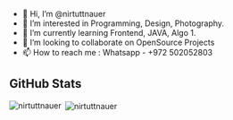 - 👋 Hi, I’m @nirtuttnauer
- 👀 I’m interested in Programming, Design, Photography.
- 🌱 I’m currently learning Frontend, JAVA, Algo 1.
- 💞️ I’m looking to collaborate on OpenSource Projects
- 📫 How to reach me : Whatsapp - +972 502052803

<!---
nirtuttnauer/nirtuttnauer is a ✨ special ✨ repository because its `README.md` (this file) appears on your GitHub profile.
You can click the Preview link to take a look at your changes.
--->

## GitHub Stats

<p><img align="left" src="https://github-readme-stats.vercel.app/api/top-langs?username=nirtuttnauer&show_icons=true&locale=en&layout=compact" alt="nirtuttnauer" /></p>
<p>&nbsp;<img align="center" src="https://github-readme-stats.vercel.app/api?username=nirtuttnauer&show_icons=true&locale=en" alt="nirtuttnauer" /></p>
